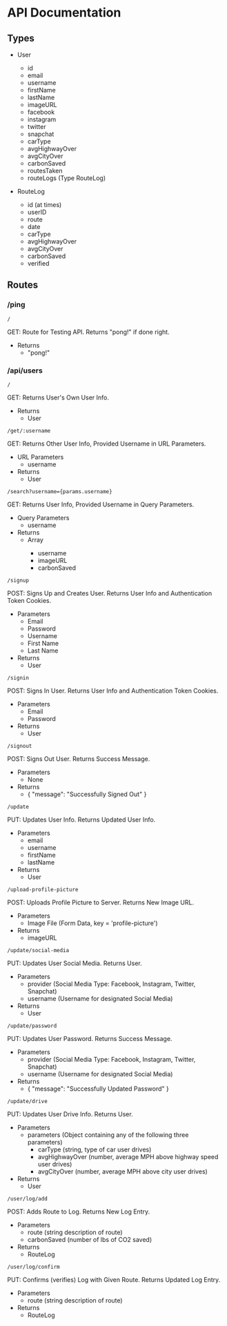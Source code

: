 # API Documentation

## Types

- User

  - id
  - email
  - username
  - firstName
  - lastName
  - imageURL
  - facebook
  - instagram
  - twitter
  - snapchat
  - carType
  - avgHighwayOver
  - avgCityOver
  - carbonSaved
  - routesTaken
  - routeLogs (Type RouteLog)

- RouteLog
  - id (at times)
  - userID
  - route
  - date
  - carType
  - avgHighwayOver
  - avgCityOver
  - carbonSaved
  - verified

## Routes

### /ping

```
/
```

GET: Route for Testing API. Returns "pong!" if done right.

- Returns
  - "pong!"

### /api/users

```
/
```

GET: Returns User's Own User Info.

- Returns
  - User

```
/get/:username
```

GET: Returns Other User Info, Provided Username in URL Parameters.

- URL Parameters
  - username
- Returns
  - User

```
/search?username={params.username}
```

GET: Returns User Info, Provided Username in Query Parameters.

- Query Parameters
  - username
- Returns
  - Array<User>
    - username
    - imageURL
    - carbonSaved

```
/signup
```

POST: Signs Up and Creates User. Returns User Info and Authentication Token Cookies.

- Parameters
  - Email
  - Password
  - Username
  - First Name
  - Last Name
- Returns
  - User

```
/signin
```

POST: Signs In User. Returns User Info and Authentication Token Cookies.

- Parameters
  - Email
  - Password
- Returns
  - User

```
/signout
```

POST: Signs Out User. Returns Success Message.

- Parameters
  - None
- Returns
  - { "message": "Successfully Signed Out" }

```
/update
```

PUT: Updates User Info. Returns Updated User Info.

- Parameters
  - email
  - username
  - firstName
  - lastName
- Returns
  - User

```
/upload-profile-picture
```

POST: Uploads Profile Picture to Server. Returns New Image URL.

- Parameters
  - Image File (Form Data, key = 'profile-picture')
- Returns
  - imageURL

```
/update/social-media
```

PUT: Updates User Social Media. Returns User.

- Parameters
  - provider (Social Media Type: Facebook, Instagram, Twitter, Snapchat)
  - username (Username for designated Social Media)
- Returns
  - User

```
/update/password
```

PUT: Updates User Password. Returns Success Message.

- Parameters
  - provider (Social Media Type: Facebook, Instagram, Twitter, Snapchat)
  - username (Username for designated Social Media)
- Returns
  - { "message": "Successfully Updated Password" }

```
/update/drive
```

PUT: Updates User Drive Info. Returns User.

- Parameters
  - parameters (Object containing any of the following three parameters)
    - carType (string, type of car user drives)
    - avgHighwayOver (number, average MPH above highway speed user drives)
    - avgCityOver (number, average MPH above city user drives)
- Returns
  - User

```
/user/log/add
```

POST: Adds Route to Log. Returns New Log Entry.

- Parameters
  - route (string description of route)
  - carbonSaved (number of lbs of CO2 saved)
- Returns
  - RouteLog

```
/user/log/confirm
```

PUT: Confirms (verifies) Log with Given Route. Returns Updated Log Entry.

- Parameters
  - route (string description of route)
- Returns
  - RouteLog
